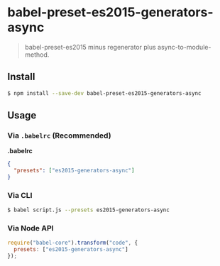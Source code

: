 # babel-preset-es2015-generators-async

> babel-preset-es2015 minus regenerator plus async-to-module-method.

## Install

```sh
$ npm install --save-dev babel-preset-es2015-generators-async
```

## Usage

### Via `.babelrc` (Recommended)

**.babelrc**

```json
{
  "presets": ["es2015-generators-async"]
}
```

### Via CLI

```sh
$ babel script.js --presets es2015-generators-async
```

### Via Node API

```javascript
require("babel-core").transform("code", {
  presets: ["es2015-generators-async"]
});
```
